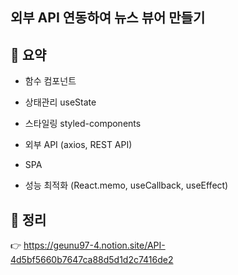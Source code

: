 ## 외부 API 연동하여 뉴스 뷰어 만들기

## 📖 요약

- 함수 컴포넌트

- 상태관리 useState

- 스타일링 styled-components

- 외부 API (axios, REST API)

- SPA

- 성능 최적화 (React.memo, useCallback, useEffect)

## 📖 정리

👉 https://geunu97-4.notion.site/API-4d5bf5660b7647ca88d5d1d2c7416de2
